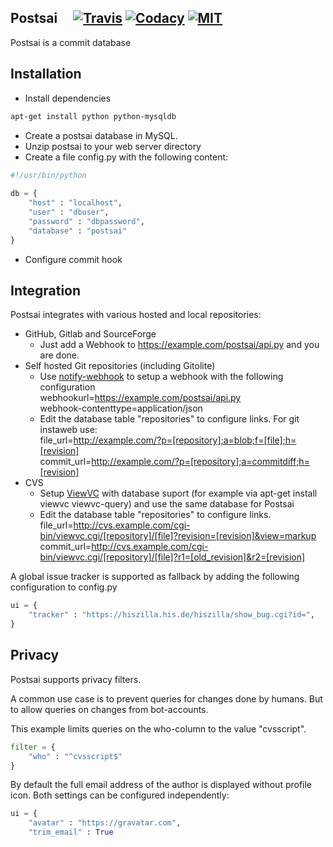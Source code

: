 Postsai &nbsp;&nbsp;&nbsp;&nbsp;[![Travis](https://img.shields.io/travis/postsai/postsai.svg)](https://travis-ci.org/postsai/postsai/) [![Codacy](https://img.shields.io/codacy/b057b8d7eafc41b1a2c4c131b59bcd7c.svg)](https://www.codacy.com/app/arianne/postsai) [![MIT](https://img.shields.io/badge/license-MIT-brightgreen.svg)](https://github.com/postsai/postsai/blob/master/LICENSE.txt)
-------

Postsai is a commit database

Installation
------------

* Install dependencies

``` bash
apt-get install python python-mysqldb
```

* Create a postsai database in MySQL.
* Unzip postsai to your web server directory
* Create a file config.py with the following content:

``` python
#!/usr/bin/python
 
db = {
	"host" : "localhost",
	"user" : "dbuser",
	"password" : "dbpassword",
	"database" : "postsai"
}
```

* Configure commit hook

Integration
-
Postsai integrates with various hosted and local repositories:

- GitHub, Gitlab and SourceForge
  - Just add a Webhook to https://example.com/postsai/api.py and you are done.
- Self hosted Git repositories (including Gitolite)
  - Use [notify-webhook](https://github.com/youyongsong/notify-webhook) to setup a webhook with the following configuration<br>webhookurl=https://example.com/postsai/api.py<br> webhook-contenttype=application/json
  - Edit the database table "repositories" to configure links. For git instaweb use: <br>file_url=http://example.com/?p=[repository];a=blob;f=[file];h=[revision]<br>commit_url=http://example.com/?p=[repository];a=commitdiff;h=[revision]
- CVS
  - Setup [ViewVC](http://www.viewvc.org/) with database suport (for example via apt-get install viewvc viewvc-query) and use the same database for Postsai
  - Edit the database table "repositories" to configure links.<br>file_url=http://cvs.example.com/cgi-bin/viewvc.cgi/[repository]/[file]?revision=[revision]&view=markup<br>commit_url=http://cvs.example.com/cgi-bin/viewvc.cgi/[repository]/[file]?r1=[old_revision]&r2=[revision]

   
A global issue tracker is supported as fallback by adding the following configuration to config.py
``` python
ui = {
	"tracker" : "https://hiszilla.his.de/hiszilla/show_bug.cgi?id=",
}
```


Privacy
-
Postsai supports privacy filters.

A common use case is to prevent queries for changes done by humans. But to allow queries on changes from bot-accounts.

This example limits queries on the who-column to the value "cvsscript".

``` python
filter = {
	"who" : "^cvsscript$"
}
```

By default the full email address of the author is displayed without profile icon. Both settings can be configured independently:

``` python
ui = {
    "avatar" : "https://gravatar.com",
    "trim_email" : True
```

<!--
Building
-
zip -r /tmp/postsai-0.1.zip postsai --exclude "*.pyc" --exclude "postsai/config.*" --exclude "postsai/.git/*" --exclude "postsai/.settings/*"

-->